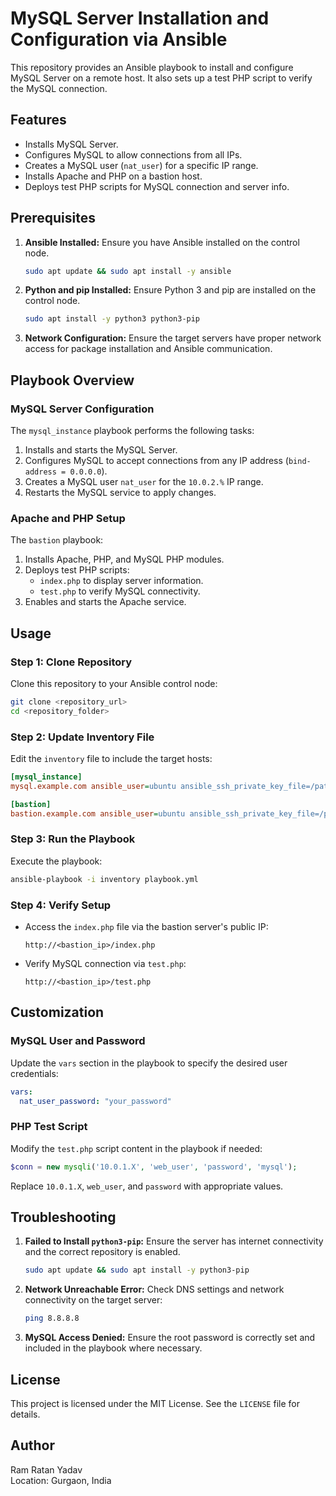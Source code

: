 # MySQL Server Installation and Configuration via Ansible

This repository provides an Ansible playbook to install and configure MySQL Server on a remote host. It also sets up a test PHP script to verify the MySQL connection.

## Features
- Installs MySQL Server.
- Configures MySQL to allow connections from all IPs.
- Creates a MySQL user (`nat_user`) for a specific IP range.
- Installs Apache and PHP on a bastion host.
- Deploys test PHP scripts for MySQL connection and server info.

## Prerequisites

1. **Ansible Installed:** Ensure you have Ansible installed on the control node.
   ```bash
   sudo apt update && sudo apt install -y ansible
   ```
2. **Python and pip Installed:** Ensure Python 3 and pip are installed on the control node.
   ```bash
   sudo apt install -y python3 python3-pip
   ```
3. **Network Configuration:** Ensure the target servers have proper network access for package installation and Ansible communication.

## Playbook Overview

### MySQL Server Configuration
The `mysql_instance` playbook performs the following tasks:
1. Installs and starts the MySQL Server.
2. Configures MySQL to accept connections from any IP address (`bind-address = 0.0.0.0`).
3. Creates a MySQL user `nat_user` for the `10.0.2.%` IP range.
4. Restarts the MySQL service to apply changes.

### Apache and PHP Setup
The `bastion` playbook:
1. Installs Apache, PHP, and MySQL PHP modules.
2. Deploys test PHP scripts:
   - `index.php` to display server information.
   - `test.php` to verify MySQL connectivity.
3. Enables and starts the Apache service.

## Usage

### Step 1: Clone Repository
Clone this repository to your Ansible control node:
```bash
git clone <repository_url>
cd <repository_folder>
```

### Step 2: Update Inventory File
Edit the `inventory` file to include the target hosts:
```ini
[mysql_instance]
mysql.example.com ansible_user=ubuntu ansible_ssh_private_key_file=/path/to/key.pem

[bastion]
bastion.example.com ansible_user=ubuntu ansible_ssh_private_key_file=/path/to/key.pem
```

### Step 3: Run the Playbook
Execute the playbook:
```bash
ansible-playbook -i inventory playbook.yml
```

### Step 4: Verify Setup
- Access the `index.php` file via the bastion server's public IP:
  ```
  http://<bastion_ip>/index.php
  ```
- Verify MySQL connection via `test.php`:
  ```
  http://<bastion_ip>/test.php
  ```

## Customization

### MySQL User and Password
Update the `vars` section in the playbook to specify the desired user credentials:
```yaml
vars:
  nat_user_password: "your_password"
```

### PHP Test Script
Modify the `test.php` script content in the playbook if needed:
```php
$conn = new mysqli('10.0.1.X', 'web_user', 'password', 'mysql');
```
Replace `10.0.1.X`, `web_user`, and `password` with appropriate values.

## Troubleshooting

1. **Failed to Install `python3-pip`:**
   Ensure the server has internet connectivity and the correct repository is enabled.
   ```bash
   sudo apt update && sudo apt install -y python3-pip
   ```

2. **Network Unreachable Error:**
   Check DNS settings and network connectivity on the target server:
   ```bash
   ping 8.8.8.8
   ```

3. **MySQL Access Denied:**
   Ensure the root password is correctly set and included in the playbook where necessary.

## License
This project is licensed under the MIT License. See the `LICENSE` file for details.

## Author
Ram Ratan Yadav  
Location: Gurgaon, India
